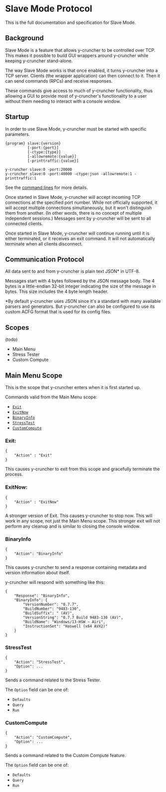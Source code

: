 # Slave Mode Protocol

This is the full documentation and specification for Slave Mode.

## Background

Slave Mode is a feature that allows y-cruncher to be controlled over TCP.
This makes it possible to build GUI wrappers around y-cruncher while keeping y-cruncher stand-alone.

The way Slave Mode works is that once enabled, it turns y-cruncher into a TCP server.
Clients (the wrapper application) can then connect to it. Then it can send commands (RPCs) and receive responses.

These commands give access to much of y-cruncher functionality, thus allowing a GUI to provide most of y-cruncher's functionality to a user without them needing to interact with a console window.


## Startup

In order to use Slave Mode, y-cruncher must be started with specific parameters.

    {program} slave:{version}
              [-port:{port}]
              [-ctype:{type}]
              [-allowremote:{value}]
              [-printtraffic:{value}]

    y-cruncher slave:0 -port:20000
    y-cruncher slave:0 -port:40000 -ctype:json -allowremote:1 -printtraffic:1

See the [command lines](SlaveMode%20Command%20Lines.txt) for more details.

Once started in Slave Mode, y-cruncher will accept incoming TCP connections at the specified port number.
While not officially supported, it will accept multiple connections simultaneously, but it won't distinguish them from another.
(In other words, there is no concept of multiple independent sessions.)
Messages sent by y-cruncher will be sent to all connected clients.

Once started in Slave Mode, y-cruncher will continue running until it is either terminated, or it receives an exit command.
It will not automatically terminate when all clients disconnect.


## Communication Protocol

All data sent to and from y-cruncher is plain text JSON* in UTF-8.

Messages start with 4 bytes followed by the JSON message body.
The 4 bytes is a little-endian 32-bit integer indicating the size of the message in bytes.
This size includes the 4 byte length header.

*By default y-cruncher uses JSON since it's a standard with many available parsers and generators.
But y-cruncher can also be configured to use its custom ACFG format that is used for its config files.


## Scopes

(todo)

- Main Menu
- Stress Tester
- Custom Compute


## Main Menu Scope

This is the scope that y-cruncher enters when it is first started up.

Commands valid from the Main Menu scope:
 - [`Exit`](#Exit)
 - [`ExitNow`](#ExitNow)
 - [`BinaryInfo`](#BinaryInfo)
 - [`StressTest`](#StressTest)
 - [`CustomCompute`](#CustomCompute)

### Exit:

    {
        "Action" : "Exit"
    }

This causes y-cruncher to exit from this scope and gracefully terminate the process.

### ExitNow:

    {
        "Action" : "ExitNow"
    }

A stronger version of Exit. This causes y-cruncher to stop now. This will work in any scope, not just the Main Menu scope.
This stronger exit will not perform any cleanup and is similar to closing the console window.

### BinaryInfo

    {
        "Action": "BinaryInfo"
    }

This causes y-cruncher to send a response containing metadata and version information about itself.

y-cruncher will respond with something like this:

    {
        "Response": "BinaryInfo",
        "BinaryInfo": {
            "VersionNumber": "0.7.7",
            "BuildNumber": "9483-130",
            "BuildSuffix": " (AV)",
            "VersionString": "0.7.7 Build 9483-130 (AV)",
            "BuildName": "Windows/13-HSW ~ Airi",
            "InstructionSet": "Haswell (x64 AVX2)"
        }
    }


### StressTest

    {
        "Action": "StressTest",
        "Option": ...
    }

Sends a command related to the Stress Tester.

The `Option` field can be one of:
 - `Defaults`
 - `Query`
 - `Run`


### CustomCompute

    {
        "Action": "CustomCompute",
        "Option": ...
    }

Sends a command related to the Custom Compute feature.

The `Option` field can be one of:
 - `Defaults`
 - `Query`
 - `Run`




